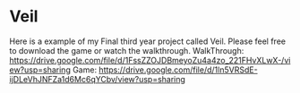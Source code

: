 # Veil
 
Here is a example of my Final third year project called Veil. Please feel free to download the game or watch the walkthrough.
WalkThrough: https://drive.google.com/file/d/1FssZZOJDBmeyoZu4a4zo_221FHvXLwX-/view?usp=sharing
Game: https://drive.google.com/file/d/1ln5VRSdE-ijDLeVhJNFZa1d6Mc6qYCbv/view?usp=sharing
